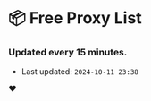 # :package: Free Proxy List
### Updated every 15 minutes.

- Last updated: `2024-10-11 23:38`

:heart:
